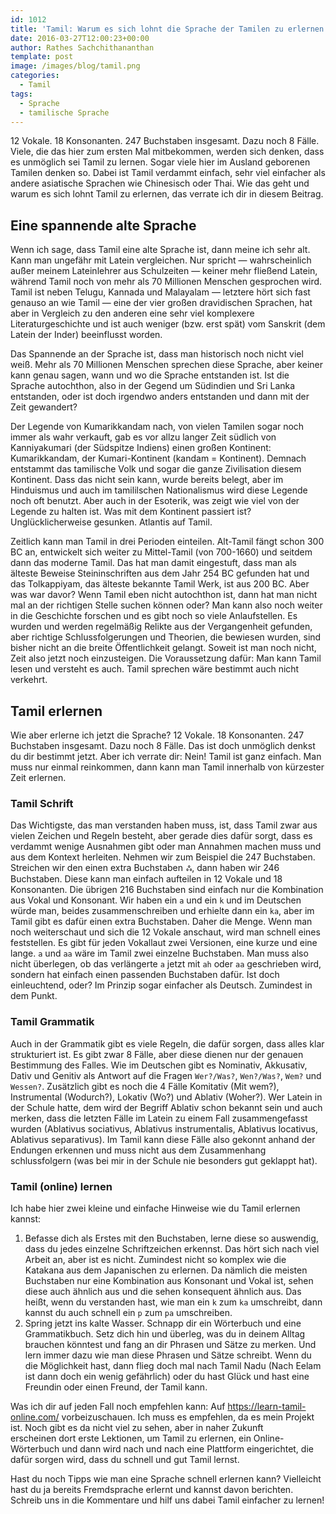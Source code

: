 ```yaml
---
id: 1012
title: 'Tamil: Warum es sich lohnt die Sprache der Tamilen zu erlernen und wie du dabei vorgehen solltest'
date: 2016-03-27T12:00:23+00:00
author: Rathes Sachchithananthan
template: post
image: /images/blog/tamil.png
categories:
  - Tamil
tags:
  - Sprache
  - tamilische Sprache
---
```

12 Vokale. 18 Konsonanten. 247 Buchstaben insgesamt. Dazu noch 8 Fälle. Viele, die das hier zum ersten Mal mitbekommen, werden sich denken, dass es unmöglich sei Tamil zu lernen. Sogar viele hier im Ausland geborenen Tamilen denken so. Dabei ist Tamil verdammt einfach, sehr viel einfacher als andere asiatische Sprachen wie Chinesisch oder Thai. Wie das geht und warum es sich lohnt Tamil zu erlernen, das verrate ich dir in diesem Beitrag.

<!--more-->

## Eine spannende alte Sprache

Wenn ich sage, dass Tamil eine alte Sprache ist, dann meine ich sehr alt. Kann man ungefähr mit Latein vergleichen. Nur spricht — wahrscheinlich außer meinem Lateinlehrer aus Schulzeiten — keiner mehr fließend Latein, während Tamil noch von mehr als 70 Millionen Menschen gesprochen wird. Tamil ist neben Telugu, Kannada und Malayalam — letztere hört sich fast genauso an wie Tamil — eine der vier großen dravidischen Sprachen, hat aber in Vergleich zu den anderen eine sehr viel komplexere Literaturgeschichte und ist auch weniger (bzw. erst spät) vom Sanskrit (dem Latein der Inder) beeinflusst worden.

Das Spannende an der Sprache ist, dass man historisch noch nicht viel weiß. Mehr als 70 Millionen Menschen sprechen diese Sprache, aber keiner kann genau sagen, wann und wo die Sprache entstanden ist. Ist die Sprache autochthon, also in der Gegend um Südindien und Sri Lanka entstanden, oder ist doch irgendwo anders entstanden und dann mit der Zeit gewandert?

Der Legende von Kumarikkandam nach, von vielen Tamilen sogar noch immer als wahr verkauft, gab es vor allzu langer Zeit südlich von Kanniyakumari (der Südspitze Indiens) einen großen Kontinent: Kumarikkandam, der Kumari-Kontinent (kandam = Kontinent). Demnach entstammt das tamilische Volk und sogar die ganze Zivilisation diesem Kontinent. Dass das nicht sein kann, wurde bereits belegt, aber im Hinduismus und auch im tamililschen Nationalismus wird diese Legende noch oft benutzt. Aber auch in der Esoterik, was zeigt wie viel von der Legende zu halten ist. Was mit dem Kontinent passiert ist? Unglücklicherweise gesunken. Atlantis auf Tamil.

Zeitlich kann man Tamil in drei Perioden einteilen. Alt-Tamil fängt schon 300 BC an, entwickelt sich weiter zu Mittel-Tamil (von 700-1660) und seitdem dann das moderne Tamil. Das hat man damit eingestuft, dass man als älteste Beweise Steininschriften aus dem Jahr 254 BC gefunden hat und das Tolkappiyam, das älteste bekannte Tamil Werk, ist aus 200 BC. Aber was war davor? Wenn Tamil eben nicht autochthon ist, dann hat man nicht mal an der richtigen Stelle suchen können oder? Man kann also noch weiter in die Geschichte forschen und es gibt noch so viele Anlaufstellen. Es wurden und werden regelmäßig Relikte aus der Vergangenheit gefunden, aber richtige Schlussfolgerungen und Theorien, die bewiesen wurden, sind bisher nicht an die breite Öffentlichkeit gelangt. Soweit ist man noch nicht, Zeit also jetzt noch einzusteigen. Die Voraussetzung dafür: Man kann Tamil lesen und versteht es auch. Tamil sprechen wäre bestimmt auch nicht verkehrt.

## Tamil erlernen

Wie aber erlerne ich jetzt die Sprache? 12 Vokale. 18 Konsonanten. 247 Buchstaben insgesamt. Dazu noch 8 Fälle. Das ist doch unmöglich denkst du dir bestimmt jetzt. Aber ich verrate dir: Nein! Tamil ist ganz einfach. Man muss nur einmal reinkommen, dann kann man Tamil innerhalb von kürzester Zeit erlernen.

### Tamil Schrift

Das Wichtigste, das man verstanden haben muss, ist, dass Tamil zwar aus vielen Zeichen und Regeln besteht, aber gerade dies dafür sorgt, dass es verdammt wenige Ausnahmen gibt oder man Annahmen machen muss und aus dem Kontext herleiten. Nehmen wir zum Beispiel die 247 Buchstaben. Streichen wir den einen extra Buchstaben ஃ, dann haben wir 246 Buchstaben. Diese kann man einfach aufteilen in 12 Vokale und 18 Konsonanten. Die übrigen 216 Buchstaben sind einfach nur die Kombination aus Vokal und Konsonant. Wir haben ein `a` und ein `k` und im Deutschen würde man, beides zusammenschreiben und erhielte dann ein `ka`, aber im Tamil gibt es dafür einen extra Buchstaben. Daher die Menge. Wenn man noch weiterschaut und sich die 12 Vokale anschaut, wird man schnell eines feststellen. Es gibt für jeden Vokallaut zwei Versionen, eine kurze und eine lange. `a` und `aa` wäre im Tamil zwei einzelne Buchstaben. Man muss also nicht überlegen, ob das verlängerte `a` jetzt mit `ah` oder `aa` geschrieben wird, sondern hat einfach einen passenden Buchstaben dafür. Ist doch einleuchtend, oder? Im Prinzip sogar einfacher als Deutsch. Zumindest in dem Punkt.

### Tamil Grammatik

Auch in der Grammatik gibt es viele Regeln, die dafür sorgen, dass alles klar strukturiert ist. Es gibt zwar 8 Fälle, aber diese dienen nur der genauen Bestimmung des Falles. Wie im Deutschen gibt es Nominativ, Akkusativ, Dativ und Genitiv als Antwort auf die Fragen `Wer?/Was?`, `Wen?/Was?`, `Wem?` und `Wessen?`. Zusätzlich gibt es noch die 4 Fälle Komitativ (Mit wem?), Instrumental (Wodurch?), Lokativ (Wo?) und Ablativ (Woher?). Wer Latein in der Schule hatte, dem wird der Begriff Ablativ schon bekannt sein und auch merken, dass die letzten Fälle im Latein zu einem Fall zusammengefasst wurden (Ablativus sociativus, Ablativus instrumentalis, Ablativus locativus, Ablativus separativus). Im Tamil kann diese Fälle also gekonnt anhand der Endungen erkennen und muss nicht aus dem Zusammenhang schlussfolgern (was bei mir in der Schule nie besonders gut geklappt hat).

### Tamil (online) lernen

Ich habe hier zwei kleine und einfache Hinweise wie du Tamil erlernen kannst:

  1. Befasse dich als Erstes mit den Buchstaben, lerne diese so auswendig, dass du jedes einzelne Schriftzeichen erkennst. Das hört sich nach viel Arbeit an, aber ist es nicht. Zumindest nicht so komplex wie die Katakana aus dem Japanischen zu erlernen. Da nämlich die meisten Buchstaben nur eine Kombination aus Konsonant und Vokal ist, sehen diese auch ähnlich aus und die sehen konsequent ähnlich aus. Das heißt, wenn du verstanden hast, wie man ein `k` zum `ka` umschreibt, dann kannst du auch schnell ein `p` zum `pa` umschreiben.
  2. Spring jetzt ins kalte Wasser. Schnapp dir ein Wörterbuch und eine Grammatikbuch. Setz dich hin und überleg, was du in deinem Alltag brauchen könntest und fang an dir Phrasen und Sätze zu merken. Und lern immer dazu wie man diese Phrasen und Sätze schreibt. Wenn du die Möglichkeit hast, dann flieg doch mal nach Tamil Nadu (Nach Eelam ist dann doch ein wenig gefährlich) oder du hast Glück und hast eine Freundin oder einen Freund, der Tamil kann.

Was ich dir auf jeden Fall noch empfehlen kann: Auf <https://learn-tamil-online.com/> vorbeizuschauen. Ich muss es empfehlen, da es mein Projekt ist. Noch gibt es da nicht viel zu sehen, aber in naher Zukunft erscheinen dort erste Lektionen, um Tamil zu erlernen, ein Online-Wörterbuch und dann wird nach und nach eine Plattform eingerichtet, die dafür sorgen wird, dass du schnell und gut Tamil lernst.

Hast du noch Tipps wie man eine Sprache schnell erlernen kann? Vielleicht hast du ja bereits Fremdsprache erlernt und kannst davon berichten. Schreib uns in die Kommentare und hilf uns dabei Tamil einfacher zu lernen!